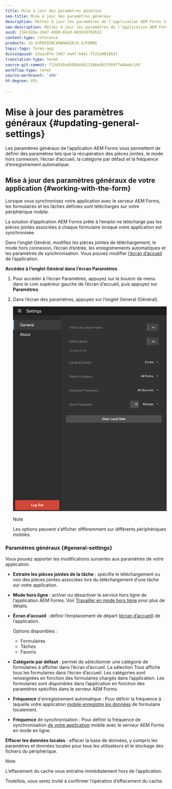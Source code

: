 ```yaml
---
title: Mise à jour des paramètres généraux
seo-title: Mise à jour des paramètres généraux
description: Mettez à jour les paramètres de l’application AEM Forms tels que l’écran d’accueil et recherchez les points et les options de pièces jointes.
seo-description: Mettez à jour les paramètres de l’application AEM Forms tels que l’écran d’accueil et recherchez les points et les options de pièces jointes.
uuid: 234cd2da-2b47-4d60-82ed-68363d782632
content-type: reference
products: SG_EXPERIENCEMANAGER/6.4/FORMS
topic-tags: forms-app
discoiquuid: a3aac07e-7d67-4a4f-b941-ff25a981092f
translation-type: tm+mt
source-git-commit: f13d358a6508da5813186ed61f959f7a84e6c19f
workflow-type: tm+mt
source-wordcount: '404'
ht-degree: 85%

---
```



# Mise à jour des paramètres généraux {#updating-general-settings}

Les paramètres généraux de l’application AEM Forms vous permettent de définir des paramètres tels que la récupération des pièces jointes, le mode hors connexion, l’écran d’accueil, la catégorie par défaut et la fréquence d’enregistrement automatique.

## Mise à jour des paramètres généraux de votre application {#working-with-the-form}

Lorsque vous synchronisez votre application avec le serveur AEM Forms, les formulaires et les tâches définies sont téléchargés sur votre périphérique mobile.

La solution d’application AEM Forms prête à l’emploi ne télécharge pas les pièces jointes associées à chaque formulaire lorsque votre application est synchronisée.

Dans l’onglet Général, modifiez les pièces jointes de téléchargement, le mode hors connexion, l’écran d’entrée, les enregistrements automatiques et les paramètres de synchronisation. Vous pouvez modifier [l’écran d’accueil](/help/forms/using/home-screen.md) de l’application.

**Accédez à l’onglet Général dans l’écran Paramètres**

1. Pour accéder à l’écran Paramètres, appuyez sur le bouton de menu dans le coin supérieur gauche de l’écran d’accueil, puis appuyez sur **Paramètres**.
1. Dans l’écran des paramètres, appuyez sur l’onglet General (Général).

   ![Paramètres généraux de l’application AEM Forms](assets/gen-settings-2.png)

   >[!NOTE]
   >
   >Les options peuvent s’afficher différemment sur différents périphériques mobiles.

### Paramètres généraux {#general-settings}

Vous pouvez apporter les modifications suivantes aux paramètres de votre application.

* **Extraire les pièces jointes de la tâche** : spécifie le téléchargement ou non des pièces jointes associées lors du téléchargement d’une tâche sur votre application.

* **Mode hors ligne** : activer ou désactiver le service hors ligne de l’application AEM Forms. Voir [Travailler en mode hors ligne](/help/forms/using/work-offline-mode.md) pour plus de détails.

* **Écran d’accueil** : définir l’emplacement de départ ([écran d’accueil](/help/forms/using/home-screen.md)) de l’application.

    Options disponibles :

   * Formulaires
   * Tâches
   * Favoris

* **Catégorie par défaut** : permet de sélectionner une catégorie de formulaires à afficher dans l’écran d’accueil. La sélection Tous affiche tous les formulaires dans l’écran d’accueil. Les catégories sont renseignées en fonction des formulaires chargés dans l’application. Les formulaires sont disponibles dans l’application en fonction des paramètres spécifiés dans le serveur AEM Forms.

* **Fréquence** d&#39;enregistrement automatique : Pour définir la fréquence à laquelle votre application [mobile enregistre les données](/help/forms/using/autosave-data-app.md) de formulaire localement.

* **Fréquence** de synchronisation : Pour définir la fréquence de synchronisation [de votre application](/help/forms/using/sync-app.md) mobile avec le serveur AEM Forms en mode en ligne.

**Effacer les données locales** : effacer la base de données, y compris les paramètres et données locales pour tous les utilisateurs et le stockage des fichiers du périphérique.

>[!NOTE]
>
>L’effacement du cache vous entraîne immédiatement hors de l’application.
>
>Toutefois, vous serez invité à confirmer l’opération d’effacement du cache.
